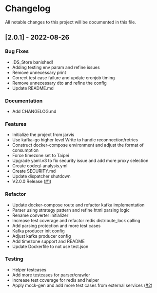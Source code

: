 # Changelog

All notable changes to this project will be documented in this file.

## [2.0.1] - 2022-08-26

### Bug Fixes

- .DS_Store banished!
- Adding testing env param and refine issues
- Remove unnecessary print
- Correct test case failure and update cronjob timing
- Remove unnecessary dto and refine the config
- Update README.md

### Documentation

- Add CHANGELOG.md

### Features

- Initialize the project from jarvis
- Use kafka-go higher level Write to handle reconnection/retries
- Construct docker-compose environment and adjust the format of consumption
- Force timezone set to Taipei
- Upgrade yaml.v3 to fix security issue and add more proxy selection
- Create codeql-analysis.yml
- Create SECURITY.md
- Update dispatcher shutdown
- V2.0.0 Release ([#1](https://github.com/samwang0723/stock-crawler/issues/1))

### Refactor

- Update docker-compose route and refactor kafka implementation
- Parser using strategy pattern and refine html parsing logic
- Rename converter initializer
- Increase test coverage and refactor redis distribute_lock calling
- Add parsing protection and more test cases
- Kafka producer init config
- Adjust kafka producer config
- Add timezone support and README
- Update Dockerfile to not use test.json

### Testing

- Helper testcases
- Add more testcases for parser/crawler
- Increase test coverage for redis and helper
- Apply mock-gen and add more test cases from external services ([#2](https://github.com/samwang0723/stock-crawler/issues/2))

<!-- generated by git-cliff -->
